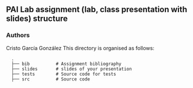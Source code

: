 ## PAI Lab assignment (lab, class presentation with slides) structure
### Authors
Cristo García González
This directory is organised as follows:

      .
      ├── bib          # Assignment bibliography
      ├── slides       # slides of your presentation
      ├── tests        # Source code for tests
      ├── src          # Source code
